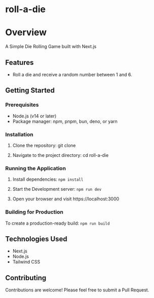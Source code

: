 # roll-a-die

# Overview

A Simple Die Rolling Game built with Next.js
## Features

- Roll a die and receive a random number between 1 and 6.

## Getting Started

### Prerequisites

- Node.js (v14 or later)
- Package manager: npm, pnpm, bun, deno, or yarn

### Installation

1. Clone the repository:
git clone <repository-url>


2. Navigate to the project directory:
cd roll-a-die


### Running the Application


1. Install dependencies:
`npm install`

2. Start the Development server:
`npm run dev`

3. Open your browser and visit https://localhost:3000 

### Building for Production

To create a production-ready build:
`npm run build`

## Technologies Used

- Next.js
- Node.js
- Tailwind CSS

## Contributing

Contributions are welcome! Please feel free to submit a Pull Request.


